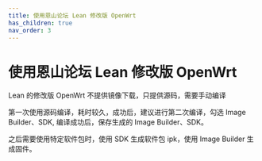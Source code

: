 ```yaml
---
title: 使用恩山论坛 Lean 修改版 OpenWrt
has_children: true
nav_order: 3
---
```


# 使用恩山论坛 Lean 修改版 OpenWrt

Lean 的修改版 OpenWrt 不提供镜像下载，只提供源码，需要手动编译

第一次使用源码编译，耗时较久，成功后，建议进行第二次编译，勾选 Image Builder、SDK, 编译成功后，保存生成的 Image Builder、SDK。

之后需要使用特定软件包时，使用 SDK 生成软件包 ipk，使用 Image Builder 生成固件。